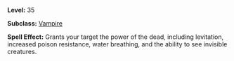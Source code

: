 <!-- TITLE: Spell: Dead Man Floating -->

**Level:** 35

**Subclass:** [Vampire](vampire)

**Spell Effect:** Grants your target the power of the dead, including levitation, increased poison resistance, water breathing, and the ability to see invisible creatures.